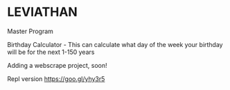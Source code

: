 # LEVIATHAN
Master Program 

Birthday Calculator - This can calculate what day of the week your birthday will be for the next 1-150 years

Adding a webscrape project, soon!


Repl version
https://goo.gl/yhy3r5
